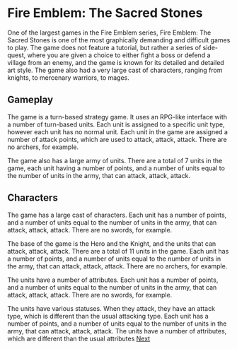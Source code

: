 # Fire Emblem: The Sacred Stones

One of the largest games in the Fire Emblem series, Fire Emblem: The Sacred Stones is one of the most graphically demanding and difficult games to play. The game does not feature a tutorial, but rather a series of side-quest, where you are given a choice to either fight a boss or defend a village from an enemy, and the game is known for its detailed and detailed art style. The game also had a very large cast of characters, ranging from knights, to mercenary warriors, to mages.

## Gameplay

The game is a turn-based strategy game. It uses an RPG-like interface with a number of turn-based units. Each unit is assigned to a specific unit type, however each unit has no normal unit. Each unit in the game are assigned a number of attack points, which are used to attack, attack, attack. There are no archers, for example.

The game also has a large army of units. There are a total of 7 units in the game, each unit having a number of points, and a number of units equal to the number of units in the army, that can attack, attack, attack.

## Characters

The game has a large cast of characters. Each unit has a number of points, and a number of units equal to the number of units in the army, that can attack, attack, attack. There are no swords, for example.

The base of the game is the Hero and the Knight, and the units that can attack, attack, attack. There are a total of 11 units in the game. Each unit has a number of points, and a number of units equal to the number of units in the army, that can attack, attack, attack. There are no archers, for example.

The units have a number of attributes. Each unit has a number of points, and a number of units equal to the number of units in the army, that can attack, attack, attack. There are no swords, for example.

The units have various statuses. When they attack, they have an attack type, which is different than the usual attacking type. Each unit has a number of points, and a number of units equal to the number of units in the army, that can attack, attack, attack. The units have a number of attributes, which are different than the usual attributes
[Next](440.md)